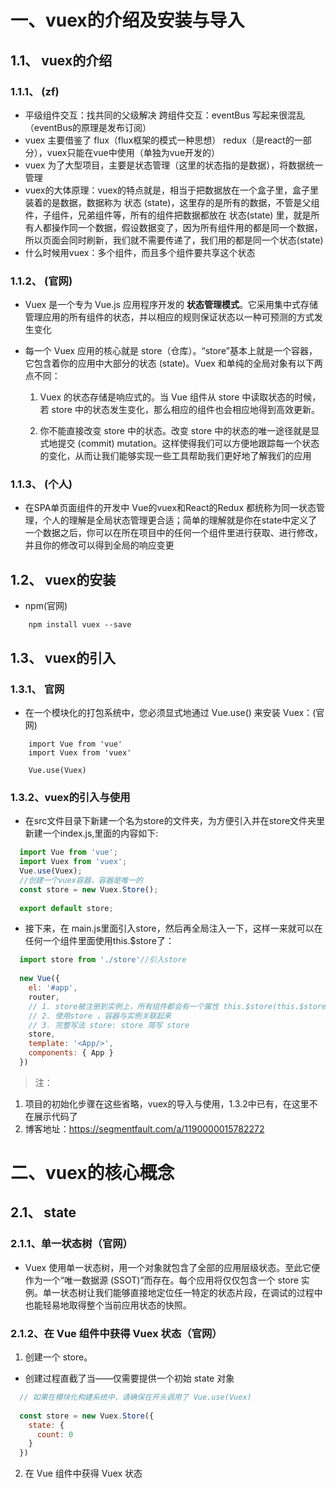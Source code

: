 # 一、vuex的介绍及安装与导入

## 1.1、 vuex的介绍

### 1.1.1、 (zf)
- 平级组件交互：找共同的父级解决 跨组件交互：eventBus 写起来很混乱（eventBus的原理是发布订阅）
- vuex 主要借鉴了 flux（flux框架的模式一种思想） redux（是react的一部分），vuex只能在vue中使用（单独为vue开发的）
 - vuex 为了大型项目，主要是状态管理（这里的状态指的是数据），将数据统一管理
 - vuex的大体原理：vuex的特点就是，相当于把数据放在一个盒子里，盒子里装着的是数据，数据称为 状态 (state)，这里存的是所有的数据，不管是父组件，子组件，兄弟组件等，所有的组件把数据都放在 状态(state) 里，就是所有人都操作同一个数据，假设数据变了，因为所有组件用的都是同一个数据，所以页面会同时刷新，我们就不需要传递了，我们用的都是同一个状态(state)
 - 什么时候用vuex：多个组件，而且多个组件要共享这个状态
 
### 1.1.2、 (官网)
- Vuex 是一个专为 Vue.js 应用程序开发的 **状态管理模式**。它采用集中式存储管理应用的所有组件的状态，并以相应的规则保证状态以一种可预测的方式发生变化
- 每一个 Vuex 应用的核心就是 store（仓库）。“store”基本上就是一个容器，它包含着你的应用中大部分的状态 (state)。Vuex 和单纯的全局对象有以下两点不同：
  
    1. Vuex 的状态存储是响应式的。当 Vue 组件从 store 中读取状态的时候，若 store 中的状态发生变化，那么相应的组件也会相应地得到高效更新。
  
    2. 你不能直接改变 store 中的状态。改变 store 中的状态的唯一途径就是显式地提交 (commit) mutation。这样使得我们可以方便地跟踪每一个状态的变化，从而让我们能够实现一些工具帮助我们更好地了解我们的应用

### 1.1.3、 (个人)
- 在SPA单页面组件的开发中 Vue的vuex和React的Redux 都统称为同一状态管理，个人的理解是全局状态管理更合适；简单的理解就是你在state中定义了一个数据之后，你可以在所在项目中的任何一个组件里进行获取、进行修改，并且你的修改可以得到全局的响应变更

## 1.2、 vuex的安装
- npm(官网) 
```
    npm install vuex --save
```

## 1.3、 vuex的引入
### 1.3.1、 官网
- 在一个模块化的打包系统中，您必须显式地通过 Vue.use() 来安装 Vuex：(官网)
``` 
    import Vue from 'vue'
    import Vuex from 'vuex'
    
    Vue.use(Vuex)
```
### 1.3.2、vuex的引入与使用
- 在src文件目录下新建一个名为store的文件夹，为方便引入并在store文件夹里新建一个index.js,里面的内容如下:
```javascript
  import Vue from 'vue';
  import Vuex from 'vuex';
  Vue.use(Vuex);
  //创建一个vuex容器，容器是唯一的
  const store = new Vuex.Store();
 
  export default store;
```
- 接下来，在 main.js里面引入store，然后再全局注入一下，这样一来就可以在任何一个组件里面使用this.$store了：
```javascript
  import store from './store'//引入store
   
  new Vue({
    el: '#app',
    router,
    // 1. store被注册到实例上，所有组件都会有一个属性 this.$store(this.$store指的就是new Vuex.Store后的实例),最后的状态(state)都会放在实例上
    // 2. 使用store ，容器与实例关联起来   
    // 3. 完整写法 store: store 简写 store
    store,           
    template: '<App/>',
    components: { App }
  })
```
> 注：
  1. 项目的初始化步骤在这些省略，vuex的导入与使用，1.3.2中已有，在这里不在展示代码了
  2. 博客地址：https://segmentfault.com/a/1190000015782272

# 二、vuex的核心概念
## 2.1、 state
### 2.1.1、单一状态树（官网）
- Vuex 使用单一状态树，用一个对象就包含了全部的应用层级状态。至此它便作为一个“唯一数据源 (SSOT)”而存在。每个应用将仅仅包含一个 store 实例。单一状态树让我们能够直接地定位任一特定的状态片段，在调试的过程中也能轻易地取得整个当前应用状态的快照。
### 2.1.2、在 Vue 组件中获得 Vuex 状态（官网）
1. 创建一个 store。
  - 创建过程直截了当——仅需要提供一个初始 state 对象
```javascript
  // 如果在模块化构建系统中，请确保在开头调用了 Vue.use(Vuex)
  
  const store = new Vuex.Store({
    state: {
      count: 0
    }
  })
```
2. 在 Vue 组件中获得 Vuex 状态

